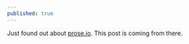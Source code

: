 ```yaml
---
published: true
---
```


Just found out about [prose.io](http://prose.io). This post is coming from there. 